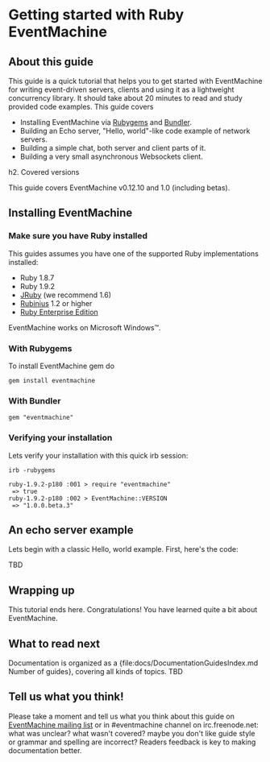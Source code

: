 # Getting started with Ruby EventMachine #


## About this guide ##

This guide is a quick tutorial that helps you to get started with EventMachine for writing event-driven
servers, clients and using it as a lightweight concurrency library.
It should take about 20 minutes to read and study provided code examples. This guide covers

 * Installing EventMachine via [Rubygems](http://rubygems.org) and [Bundler](http://gembundler.com).
 * Building an Echo server, "Hello, world"-like code example of network servers.
 * Building a simple chat, both server and client parts of it.
 * Building a very small asynchronous Websockets client.


h2. Covered versions

This guide covers EventMachine v0.12.10 and 1.0 (including betas).


## Installing EventMachine ##

### Make sure you have Ruby installed ###

This guides assumes you have one of the supported Ruby implementations installed:

 * Ruby 1.8.7
 * Ruby 1.9.2
 * [JRuby](http://jruby.org) (we recommend 1.6)
 * [Rubinius](http://rubini.us) 1.2 or higher
 * [Ruby Enterprise Edition](http://www.rubyenterpriseedition.com)

EventMachine works on Microsoft Windows™.


### With Rubygems ###

To install EventMachine gem do

    gem install eventmachine


### With Bundler ###

    gem "eventmachine"


### Verifying your installation ###

Lets verify your installation with this quick irb session:

    irb -rubygems

    ruby-1.9.2-p180 :001 > require "eventmachine"
     => true 
    ruby-1.9.2-p180 :002 > EventMachine::VERSION
     => "1.0.0.beta.3"


## An echo server example ##

Lets begin with a classic Hello, world example. First, here's the code:

TBD






## Wrapping up ##

This tutorial ends here. Congratulations! You have learned quite a bit about EventMachine.


## What to read next ##

Documentation is organized as a {file:docs/DocumentationGuidesIndex.md Number of guides}, covering all kinds of
topics. TBD


## Tell us what you think! ##

Please take a moment and tell us what you think about this guide on [EventMachine mailing list](http://bit.ly/jW3cR3)
or in #eventmachine channel on irc.freenode.net: what was unclear? what wasn't covered?
maybe you don't like guide style or grammar and spelling are incorrect? Readers feedback is
key to making documentation better.
